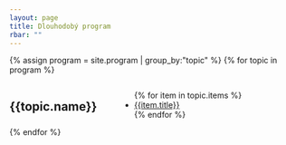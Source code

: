 ```yaml
---
layout: page
title: Dlouhodobý program
rbar: ""
---
```


{% assign program = site.program | group_by:"topic" %}
{% for topic in program %}
<div class="medium-12 large-4 columns o-section-block--medium">
  <div class="o-section-header">
    <h2 class="o-section__heading o-section__heading--small">{{topic.name}}</h2>
  </div>
  <br>
  <ul>
  {% for item in topic.items %}
    <li><a href="{{ item.url | relative_url }}">{{item.title}}</a></li>
  {% endfor %}
  </ul>
</div>
{% endfor %}
